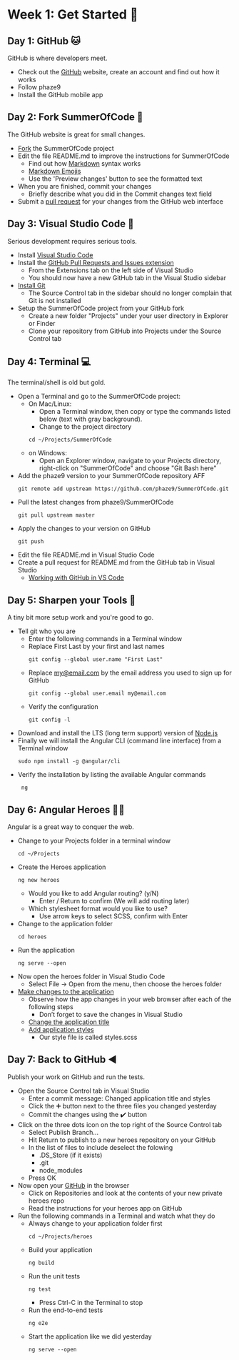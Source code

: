 # Week 1: Get Started :construction:

## Day 1: GitHub :cat:
GitHub is where developers meet.
- Check out the [GitHub](https://github.com) website, create an account and find out how it works
- Follow phaze9
- Install the GitHub mobile app

## Day 2: Fork SummerOfCode :fork_and_knife:
The GitHub website is great for small changes.
- [Fork](https://help.github.com/en/github/getting-started-with-github/fork-a-repo) the SummerOfCode project
- Edit the file README.md to improve the instructions for SummerOfCode
  - Find out how [Markdown](https://guides.github.com/features/mastering-markdown/) syntax works
  - [Markdown Emojis](https://gist.github.com/rxaviers/7360908)
  - Use the 'Preview changes' button to see the formatted text
- When you are finished, commit your changes
  - Briefly describe what you did in the Commit changes text field 
- Submit a [pull request](https://help.github.com/en/github/collaborating-with-issues-and-pull-requests/creating-a-pull-request-from-a-fork) for your changes from the GitHub web interface

## Day 3: Visual Studio Code :floppy_disk:
Serious development requires serious tools.
- Install [Visual Studio Code](https://code.visualstudio.com/)
- Install the [GitHub Pull Requests and Issues extension](https://marketplace.visualstudio.com/items?itemName=GitHub.vscode-pull-request-github)
  - From the Extensions tab on the left side of Visual Studio
  - You should now have a new GitHub tab in the Visual Studio sidebar
- [Install Git](https://git-scm.com/download/)
  - The Source Control tab in the sidebar should no longer complain that Git is not installed
- Setup the SummerOfCode project from your GitHub fork
  - Create a new folder "Projects" under your user directory in Explorer or Finder
  - Clone your repository from GitHub into Projects under the Source Control tab
  
## Day 4: Terminal :computer:
The terminal/shell is old but gold.
- Open a Terminal and go to the SummerOfCode project:
  - On Mac/Linux:
    - Open a Terminal window, then  copy or type the commands listed below (text with gray background).
    - Change to the project directory
    ```
    cd ~/Projects/SummerOfCode
    ```
  - on Windows: 
    - Open an Explorer window, navigate to your Projects directory, right-click on "SummerOfCode" and choose "Git Bash here"
- Add the phaze9 version to your SummerOfCode repository AFF
    ```
    git remote add upstream https://github.com/phaze9/SummerOfCode.git
    ```
- Pull the latest changes from phaze9/SummerOfCode
    ``` 
    git pull upstream master
    ```
- Apply the changes to your version on GitHub
    ```
    git push
    ```
- Edit the file README.md in Visual Studio Code
- Create a pull request for README.md from the GitHub tab in Visual Studio
  - [Working with GitHub in VS Code](https://code.visualstudio.com/docs/editor/github)

## Day 5: Sharpen your Tools :key:
A tiny bit more setup work and you're good to go.  
 - Tell git who you are
   - Enter the following commands in a Terminal window
   - Replace First Last by your first and last names
     ```
     git config --global user.name "First Last"
     ```
   - Replace my@email.com by the email address you used to sign up for GitHub
     ```
     git config --global user.email my@email.com
     ```
   - Verify the configuration
     ```
     git config -l
     ```
 - Download and install the LTS (long term support) version of [Node.js](https://nodejs.org/)
 - Finally we will install the Angular CLI (command line interface) from a Terminal window
   ```
   sudo npm install -g @angular/cli
   ```
 - Verify the installation by listing the available Angular commands
   ```
    ng
   ```

## Day 6: Angular Heroes :ok_woman:
Angular is a great way to conquer the web.
 - Change to your Projects folder in a terminal window
   ```
   cd ~/Projects
   ```
 - Create the Heroes application
   ```
   ng new heroes
   ```
   - Would you like to add Angular routing? (y/N) 
     - Enter / Return to confirm (We will add routing later)
   - Which stylesheet format would you like to use?
     - Use arrow keys to select SCSS, confirm with Enter
 - Change to the application folder
   ```
   cd heroes
   ```
 - Run the application
   ```
   ng serve --open
   ```
 - Now open the heroes folder in Visual Studio Code
   - Select File -> Open from the menu, then choose the heroes folder
 - [Make changes to the application](https://angular.io/tutorial/toh-pt0#make-changes-to-the-application)
   - Observe how the app changes in your web browser after each of the following steps
     - Don’t forget to save the changes in Visual Studio
   - [Change the application title](https://angular.io/tutorial/toh-pt0#change-the-application-title)
   - [Add application styles](https://angular.io/tutorial/toh-pt0#add-application-styles)
     - Our style file is called styles.scss
 
## Day 7: Back to GitHub :arrow_backward:
Publish your work on GitHub and run the tests.
 - Open the Source Control tab in Visual Studio
   - Enter a commit message: Changed application title and styles
   - Click the :heavy_plus_sign: button next to the three files you changed yesterday
   - Commit the changes using the :heavy_check_mark: button
 - Click on the three dots icon on the top right of the Source Control tab
   - Select Publish Branch...
   - Hit Return to publish to a new heroes repository on your GitHub
   - In the list of files to include deselect the folowing
     - .DS_Store (if it exists)
     - .git
     - node_modules
   - Press OK
 - Now open your [GitHub](https://www.github.com/) in the browser
   - Click on Repositories and look at the contents of your new private heroes repo
   - Read the instructions for your heroes app on GitHub
 - Run the following commands in a Terminal and watch what they do
   - Always change to your application folder first
     ```
     cd ~/Projects/heroes
     ```
   - Build your application
     ```
     ng build
     ```
   - Run the unit tests
     ```
     ng test
     ```
     - Press Ctrl-C in the Terminal to stop
   - Run the end-to-end tests
     ```
     ng e2e
     ```
   - Start the application like we did yesterday
     ```
     ng serve --open
     ```

